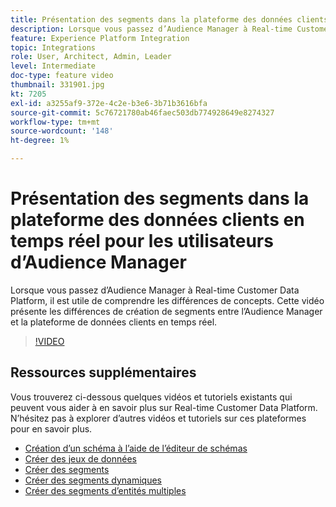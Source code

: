 ```yaml
---
title: Présentation des segments dans la plateforme des données clients en temps réel pour les utilisateurs d’Audience Manager
description: Lorsque vous passez d’Audience Manager à Real-time Customer Data Platform, il est utile de comprendre les différences de concepts. Cette vidéo présente les différences de création de segments entre l’Audience Manager et la plateforme de données clients en temps réel.
feature: Experience Platform Integration
topic: Integrations
role: User, Architect, Admin, Leader
level: Intermediate
doc-type: feature video
thumbnail: 331901.jpg
kt: 7205
exl-id: a3255af9-372e-4c2e-b3e6-3b71b3616bfa
source-git-commit: 5c76721780ab46faec503db774928649e8274327
workflow-type: tm+mt
source-wordcount: '148'
ht-degree: 1%

---
```


# Présentation des segments dans la plateforme des données clients en temps réel pour les utilisateurs d’Audience Manager

Lorsque vous passez d’Audience Manager à Real-time Customer Data Platform, il est utile de comprendre les différences de concepts. Cette vidéo présente les différences de création de segments entre l’Audience Manager et la plateforme de données clients en temps réel.

>[!VIDEO](https://video.tv.adobe.com/v/331901/?quality=12&learn=on)

## Ressources supplémentaires

Vous trouverez ci-dessous quelques vidéos et tutoriels existants qui peuvent vous aider à en savoir plus sur Real-time Customer Data Platform. N’hésitez pas à explorer d’autres vidéos et tutoriels sur ces plateformes pour en savoir plus.

* [Création d’un schéma à l’aide de l’éditeur de schémas](https://experienceleague.adobe.com/docs/experience-platform/xdm/tutorials/create-schema-ui.html?lang=fr#getting-started)
* [Créer des jeux de données](https://experienceleague.adobe.com/docs/platform-learn/getting-started-for-data-architects-and-data-engineers/create-datasets.html?lang=fr#permissions-required)
* [Créer des segments](https://experienceleague.adobe.com/docs/platform-learn/tutorials/segments/create-segments.html?lang=fr#segments)
* [ Créer des segments dynamiques ](https://experienceleague.adobe.com/docs/platform-learn/tutorials/segments/create-dynamic-segments.html?lang=fr#segments)
* [ Créer des segments d’entités multiples ](https://experienceleague.adobe.com/docs/platform-learn/tutorials/segments/create-multi-entity-segments.html?lang=fr#segments)
